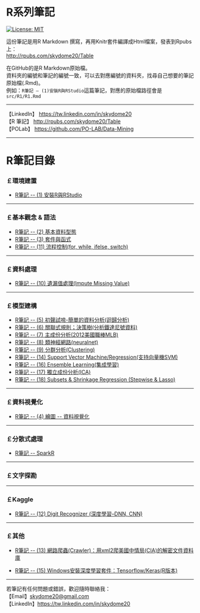 # R系列筆記

[![License: MIT](https://img.shields.io/badge/License-MIT-blue.svg)](https://opensource.org/licenses/MIT)

這份筆記是用R Markdown 撰寫，再用Knitr套件編譯成Html檔案，發表到Rpubs上：   
<a href="http://rpubs.com/skydome20/Table" target="_blank">http://rpubs.com/skydome20/Table</a>   

在GitHub的是R Markdown原始檔。   
資料夾的編號和筆記的編號一致，可以去對應編號的資料夾，找尋自己想要的筆記原始檔(.Rmd)。   
例如：`R筆記 – (1)安裝R與RStudio`這篇筆記，對應的原始檔路徑會是`src/R1/R1.Rmd`   

----------
    
【LinkedIn】 <a href="https://tw.linkedin.com/in/skydome20" target="_blank">https://tw.linkedin.com/in/skydome20</a>    
【R 筆記】 <a href="http://rpubs.com/skydome20/Table" target="_blank">http://rpubs.com/skydome20/Table</a>    
【POLab】 <a href="https://github.com/PO-LAB/Data-Mining" target="_blank">https://github.com/PO-LAB/Data-Mining</a>   

----------

# R筆記目錄
  
### **￡環境建置**   

* <a href="https://skydome20.github.io/R-Notes/src/R1/R1" target="_blank">R筆記 -- (1) 安裝R與RStudio</a>   
   
------   
   
### **￡基本觀念 & 語法**   
   
* <a href="https://skydome20.github.io/R-Notes/src/R2/R2" target="_blank">R筆記 -- (2) 基本資料型態</a>     
* <a href="https://skydome20.github.io/R-Notes/src/R3/R3" target="_blank">R筆記 -- (3) 套件與函式</a>    
* <a href="https://skydome20.github.io/R-Notes/src/R11/R11" target="_blank">R筆記 -- (11) 流程控制(for, while, ifelse, switch)</a>     
   
------   
   
### **￡資料處理**   
   
* <a href="https://skydome20.github.io/R-Notes/src/R10/R10" target="_blank">R筆記 -- (10) 遺漏值處理(Impute  Missing Value)</a>   
   
------   
   
### **￡模型建構**  
   
* <a href="https://skydome20.github.io/R-Notes/src/R5/R5" target="_blank">R筆記 -- (5) 初聲試啼-簡單的資料分析(迴歸分析)</a>   
* <a href="https://skydome20.github.io/R-Notes/src/R6/R6" target="_blank">R筆記 -- (6) 關聯式規則；決策樹(分析鐵達尼號資料)</a>   
* <a href="https://skydome20.github.io/R-Notes/src/R7/R7" target="_blank">R筆記 -- (7) 主成份分析(2012美國職棒MLB)</a>   
* <a href="https://skydome20.github.io/R-Notes/src/R8/R8" target="_blank">R筆記 -- (8) 類神經網路(neuralnet)</a>   
* <a href="https://skydome20.github.io/R-Notes/src/R9/R9" target="_blank">R筆記 -- (9) 分群分析(Clustering)</a>   
* <a href="https://skydome20.github.io/R-Notes/src/R14/R14" target="_blank">R筆記 -- (14) Support Vector Machine/Regression(支持向量機SVM)</a>  
* <a href="https://skydome20.github.io/R-Notes/src/R16/R16" target="_blank">R筆記 -- (16) Ensemble Learning(集成學習)</a> 
* <a href="https://skydome20.github.io/R-Notes/src/R17/R17" target="_blank">R筆記 -- (17) 獨立成份分析(ICA)</a> 
* <a href="https://skydome20.github.io/R-Notes/src/R18/R18" target="_blank">R筆記 -- (18) Subsets & Shrinkage Regression (Stepwise & Lasso)</a> 
------   
   
### **￡資料視覺化**  

* <a href="https://skydome20.github.io/R-Notes/src/R4/R4" target="_blank">R筆記 -- (4) 繪圖 -- 資料視覺化</a>   

------   
   
### **￡分散式處理**  

* <a href="https://skydome20.github.io/R-Notes/src/SparkR/sparkR" target="_blank"> R筆記 -- SparkR</a>   

------   
   
### **￡文字探勘**  
   
------  

   
### **￡Kaggle**  

* <a href="https://skydome20.github.io/R-Notes/src/R12/R12" target="_blank">R筆記 -- (12) Digit Recognizer (深度學習–DNN, CNN)</a>   
   
   
------  

   
### **￡其他**  

* <a href="https://skydome20.github.io/R-Notes/src/R13/R13" target="_blank">R筆記 -- (13) 網路爬蟲(Crawler)：用xml2爬美國中情局(CIA)的解密文件資料庫</a>   
   
* <a href="https://skydome20.github.io/R-Notes/src/R15/R15" target="_blank">R筆記 -- (15) Windows安裝深度學習套件：Tensorflow/Keras(R版本)</a>   

----------

若筆記有任何問題或錯誤，歡迎隨時聯絡我：   
【Email】skydome20@gmail.com   
【LinkedIn】<a href="https://tw.linkedin.com/in/skydome20" target="_blank">https://tw.linkedin.com/in/skydome20</a> 
